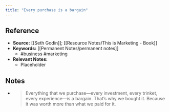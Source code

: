 ```yaml
---
title: "Every purchase is a bargain"
---
```

## Reference
- **Source:** [[Seth Godin]]; [[Resource Notes/This is Marketing - Book]]
- **Keywords:** [[Permanent Notes/permanent notes]]
	- #business #marketing
- **Relevant Notes:**
	- Placeholder
## Notes
- >Everything that we purchase—every investment, every trinket, every experience—is a bargain. That’s why we bought it. Because it was worth more than what we paid for it.
